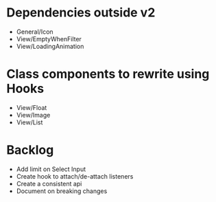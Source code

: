 # Dependencies outside v2

- General/Icon
- View/EmptyWhenFilter
- View/LoadingAnimation

# Class components to rewrite using Hooks

- View/Float
- View/Image
- View/List

# Backlog

- Add limit on Select Input
- Create hook to attach/de-attach listeners
- Create a consistent api
- Document on breaking changes
